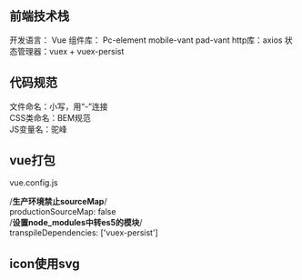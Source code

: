 ## 前端技术栈

开发语言： Vue
组件库： Pc-element mobile-vant pad-vant
http库：axios
状态管理器：vuex + vuex-persist


## 代码规范
文件命名：小写，用“-”连接    
CSS类命名：BEM规范  
JS变量名：驼峰

## vue打包
vue.config.js

/**生产环境禁止sourceMap**/  
productionSourceMap: false  
/**设置node_modules中转es5的模块**/  
transpileDependencies: ['vuex-persist']

## icon使用svg
